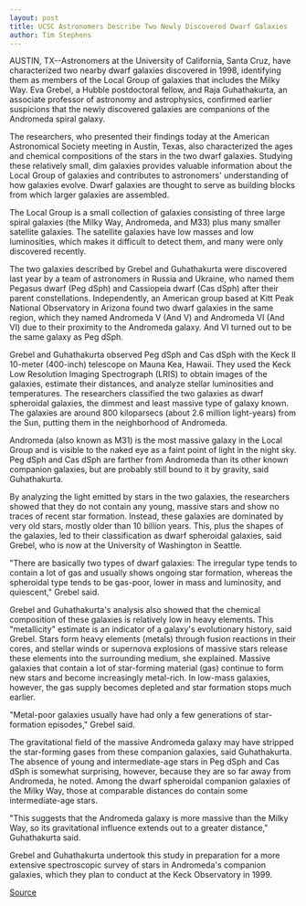 ```yaml
---
layout: post
title: UCSC Astronomers Describe Two Newly Discovered Dwarf Galaxies
author: Tim Stephens
---
```


AUSTIN, TX--Astronomers at the University of California, Santa Cruz, have characterized two nearby dwarf galaxies discovered in 1998, identifying them as members of the Local Group of galaxies that includes the Milky Way. Eva Grebel, a Hubble postdoctoral fellow, and Raja Guhathakurta, an associate professor of astronomy and astrophysics, confirmed earlier suspicions that the newly discovered galaxies are companions of the Andromeda spiral galaxy.

The researchers, who presented their findings today at the American Astronomical Society meeting in Austin, Texas, also characterized the ages and chemical compositions of the stars in the two dwarf galaxies. Studying these relatively small, dim galaxies provides valuable information about the Local Group of galaxies and contributes to astronomers' understanding of how galaxies evolve. Dwarf galaxies are thought to serve as building blocks from which larger galaxies are assembled.

The Local Group is a small collection of galaxies consisting of three large spiral galaxies (the Milky Way, Andromeda, and M33) plus many smaller satellite galaxies. The satellite galaxies have low masses and low luminosities, which makes it difficult to detect them, and many were only discovered recently.

The two galaxies described by Grebel and Guhathakurta were discovered last year by a team of astronomers in Russia and Ukraine, who named them Pegasus dwarf (Peg dSph) and Cassiopeia dwarf (Cas dSph) after their parent constellations. Independently, an American group based at Kitt Peak National Observatory in Arizona found two dwarf galaxies in the same region, which they named Andromeda V (And V) and Andromeda VI (And VI) due to their proximity to the Andromeda galaxy. And VI turned out to be the same galaxy as Peg dSph.

Grebel and Guhathakurta observed Peg dSph and Cas dSph with the Keck II 10-meter (400-inch) telescope on Mauna Kea, Hawaii. They used the Keck Low Resolution Imaging Spectrograph (LRIS) to obtain images of the galaxies, estimate their distances, and analyze stellar luminosities and temperatures. The researchers classified the two galaxies as dwarf spheroidal galaxies, the dimmest and least massive type of galaxy known. The galaxies are around 800 kiloparsecs (about 2.6 million light-years) from the Sun, putting them in the neighborhood of Andromeda.

Andromeda (also known as M31) is the most massive galaxy in the Local Group and is visible to the naked eye as a faint point of light in the night sky. Peg dSph and Cas dSph are farther from Andromeda than its other known companion galaxies, but are probably still bound to it by gravity, said Guhathakurta.

By analyzing the light emitted by stars in the two galaxies, the researchers showed that they do not contain any young, massive stars and show no traces of recent star formation. Instead, these galaxies are dominated by very old stars, mostly older than 10 billion years. This, plus the shapes of the galaxies, led to their classification as dwarf spheroidal galaxies, said Grebel, who is now at the University of Washington in Seattle.

"There are basically two types of dwarf galaxies: The irregular type tends to contain a lot of gas and usually shows ongoing star formation, whereas the spheroidal type tends to be gas-poor, lower in mass and luminosity, and quiescent," Grebel said.

Grebel and Guhathakurta's analysis also showed that the chemical composition of these galaxies is relatively low in heavy elements. This "metallicity" estimate is an indicator of a galaxy's evolutionary history, said Grebel. Stars form heavy elements (metals) through fusion reactions in their cores, and stellar winds or supernova explosions of massive stars release these elements into the surrounding medium, she explained. Massive galaxies that contain a lot of star-forming material (gas) continue to form new stars and become increasingly metal-rich. In low-mass galaxies, however, the gas supply becomes depleted and star formation stops much earlier.

"Metal-poor galaxies usually have had only a few generations of star-formation episodes," Grebel said.

The gravitational field of the massive Andromeda galaxy may have stripped the star-forming gases from these companion galaxies, said Guhathakurta. The absence of young and intermediate-age stars in Peg dSph and Cas dSph is somewhat surprising, however, because they are so far away from Andromeda, he noted. Among the dwarf spheroidal companion galaxies of the Milky Way, those at comparable distances do contain some intermediate-age stars.

"This suggests that the Andromeda galaxy is more massive than the Milky Way, so its gravitational influence extends out to a greater distance," Guhathakurta said.

Grebel and Guhathakurta undertook this study in preparation for a more extensive spectroscopic survey of stars in Andromeda's companion galaxies, which they plan to conduct at the Keck Observatory in 1999.

[Source](http://www1.ucsc.edu/news_events/press_releases/archive/98-99/01-99/dwarf.htm "Permalink to UC Santa Cruz: New Dwarf Galaxies")
